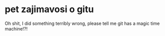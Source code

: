 # pet zajimavosi o gitu
Oh shit, I did something terribly wrong, please tell me git has a magic time machine!?!
